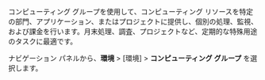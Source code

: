 コンピューティング グループを使用して、コンピューティング リソースを特定の部門、アプリケーション、またはプロジェクトに提供し、個別の処理、監視、および課金を行います。月末処理、調査、プロジェクトなど、定期的な特殊用途のタスクに最適です。

ナビゲーション パネルから、**環境** \> \[環境\] \> **コンピューティング グループ** を選択します。
